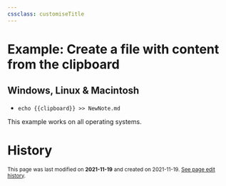 ```yaml
---
cssclass: customiseTitle
---
```

# Example: Create a file with content from the clipboard

## Windows, Linux & Macintosh
- `echo {{clipboard}} >> NewNote.md` 

This example works on all operating systems.

# History
<small>This page was last modified on <strong>2021-11-19</strong> and created on 2021-11-19. <a href="https://github.com/Taitava/obsidian-shellcommands-documentation/commits/main/./Example%20shell%20commands/Create%20a%20file%20with%20content%20from%20the%20clipboard.md">See page edit history</a>.</small>
